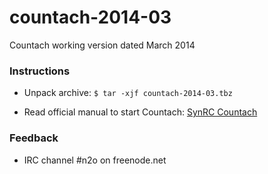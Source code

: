 countach-2014-03
================

Countach working version dated March 2014


### Instructions

* Unpack archive: `$ tar -xjf countach-2014-03.tbz`

* Read official manual to start Countach:
  [SynRC Countach](https://github.com/synrc/countach/blob/master/README.md "README.md")

### Feedback

* IRC channel #n2o on freenode.net
